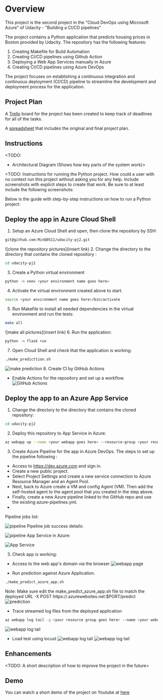 # Overview

This project is the second project in the "Cloud DevOps using Microsoft Azure" of Udacity - "Building a CI/CD pipelines"  

The project contains a Python application that predicts housing prices in Boston provided by Udacity. The repository has the following features:

1. Creating Makefile for Build Automation
2. Creating CI/CD pipelines using Github Action
3. Deploying a Web App Services manually in Azure
4. Creating CI/CD pipelines using Azure DevOps

The project focuses on establishing a continuous integration and continuous deployment (CI/CD) pipeline to streamline the development and deployment process for the application.

## Project Plan
A [Trello](https://trello.com/b/n9WapJUQ/udacity-pj2-demo) board for the project has been created to keep track of deadlines for all of the tasks.

A [spreadsheet]() that includes the original and final project plan.

## Instructions

<TODO:  
* Architectural Diagram (Shows how key parts of the system work)>

<TODO:  Instructions for running the Python project.  How could a user with no context run this project without asking you for any help.  Include screenshots with explicit steps to create that work. Be sure to at least include the following screenshots:

Below is the guide with step-by-step instructions on how to run a Python project:
## Deploy the app in Azure Cloud Shell

1. Setup an Azure Cloud Shell and open, then clone the repository by SSH:
``` bash
git@github.com:MinQ0511/udacity-pj2.git
```
![clone the repository pictures](insert link)
2. Change the directory to the directory that contains the cloned repository :
``` bash
cd udacity-pj2
```
3. Create a Python virtual environment
``` bash
python -m venv <your environment name goes here>
```
4. Activate the virtual environment created above to start.
``` bash
source <your environment name goes here>/bin/activate
```
5. Run Makefile to install all needed dependencies in the virtual environment and run the tests:
``` bash
make all
```
![make all pictures](insert link)
6. Run the application:
``` bash
python -m flask run
```
7. Open Cloud Shell and check that the application is working:
``` bash
./make_predicttion.sh
```
![make prediction](link)
8. Create CI by GitHub Actions
- Enable Actions for the repository and set up a workflow.
![GitHub Actions](link)

## Deploy the app to an Azure App Service

1. Change the directory to the directory that contains the cloned repository:
``` bash
cd udacity-pj2
```
2. Deploy this repository to App Service in Azure:
``` bash
az webapp up --name <your webapp goes here> --resource-group <your resource group goes here> --sku B1 --logs --runtime "PYTHON:3.9"
```
3. Create Azure Pipeline for the app in Azure DevOps. The steps to set up the pipeline following :
* Access to https://dev.azure.com and sign in.
* Create a new public project.
* Select Project Settings and create a new service connection to Azure Resource Manager and an Agent Pool.
* Next, back to Azure create a VM and config Agent (VM). Then add the self-hosted agent to the agent pool that you created in the step above.
* Finally, create a new Azure pipeline linked to the GitHub repo and use the existing azure-pipelines.yml. 
* 
Pipeline jobs list:

![pipeline]()
Pipeline job success details:

![pipeline]()
App Service in Azure:

![App Service]()

3. Check app is working:
* Access to the web app's domain via the browser
![webapp page]()

* Run prediction against Azure Application.
``` bash
./make_predict_azure_app.sh 
```
Note: Make sure edit the make_predict_azure_app.sh file to match the deployed URL
-X POST https://<yourappname>.azurewebsites.net:$PORT/predict
![prediction]()
* Trace streamed log files from the deployed application
``` bash
az webapp log tail -g <your resource group goes here> --name <your webapp goes here>
```
![webapp log tail]()

* Load test using locust
![webapp log tail]()
![webapp log tail]()

## Enhancements

<TODO: A short description of how to improve the project in the future>

## Demo 
You can watch a short demo of the project on Youtube at [here]()
